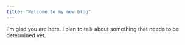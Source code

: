 ```yaml
---
title: "Welcome to my new blog"
---
```


I'm glad you are here. I plan to talk about something that needs to be determined yet.
